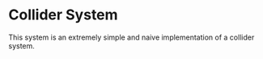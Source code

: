 # Collider System

This system is an extremely simple and naive implementation of a collider
system.
